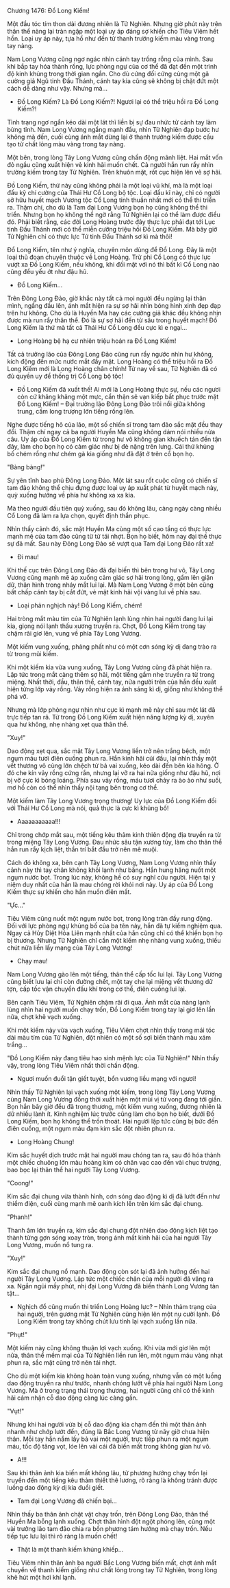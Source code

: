 




Chương 1476: Đồ Long Kiếm!


Một đầu tóc tím thon dài đương nhiên là Tử Nghiên. Nhưng giờ phút này trên thân thể nàng lại tràn ngập một loại uy áp đáng sợ khiến cho Tiêu Viêm hết hồn. Loại uy áp này, tựa hồ như đến từ thanh trường kiếm màu vàng trong tay nàng.

Nam Long Vương cũng ngơ ngác nhìn cánh tay trống rỗng của mình. Sau khi bắp tay hóa thành rồng, lực phòng ngự của cơ thể đã đạt đến một trình độ kinh khủng trong thời gian ngắn. Cho dù cứng đối cứng cùng một gã cường giả Ngũ tinh Đấu Thánh, cánh tay kia cũng sẽ không bị chặt đứt một cách dễ dàng như vậy. Nhưng mà…

- Đồ Long Kiếm? Là Đồ Long Kiếm?! Ngươi lại có thể triệu hồi ra Đồ Long Kiếm?!

Tình trạng ngơ ngẩn kéo dài một lát thì liền bị sự đau nhức từ cánh tay làm bừng tỉnh. Nam Long Vương ngẩng mạnh đầu, nhìn Tử Nghiên đạp bước hư không mà đến, cuối cùng ánh mắt dừng lại ở thanh trường kiếm được cấu tạo từ chất lỏng màu vàng trong tay nàng.

Một bên, trong lòng Tây Long Vương cũng chấn động mãnh liệt. Hai mắt vốn đỏ ngầu cũng xuất hiện vẻ kinh hãi muốn chết. Cả người hắn run rẩy nhìn trường kiếm trong tay Tử Nghiên. Trên khuôn mặt, rốt cục hiện lên vẻ sợ hãi.

Đồ Long Kiếm, thứ này cũng không phải là một loại vũ khí, mà là một loại đấu kỹ chí cường của Thái Hư Cổ Long bộ tộc. Loại đấu kĩ này, chỉ có người sở hữu huyết mạch Vương tộc Cổ Long tinh thuần nhất mới có thể thi triển ra. Thậm chí, cho dù là Tam đại Long Vương bọn họ cũng không thể thi triển. Nhưng bọn họ không thể ngờ rằng Tử Nghiên lại có thể làm được điều đó. Phải biết rằng, các đời Long Hoàng trước đây thực lực phải đạt tới Lục tinh Đấu Thánh mới có thể miễn cưỡng triệu hồi Đồ Long Kiếm. Mà bây giờ Tử Nghiên chỉ có thực lực Tứ tinh Đấu Thánh sơ kì mà thôi!

Đồ Long Kiếm, tên như ý nghĩa, chuyên môn dùng để Đồ Long. Đây là một loại thủ đoạn chuyên thuộc về Long Hoàng. Trừ phi Cổ Long có thực lực vượt xa Đồ Long Kiếm, nếu không, khi đối mặt với nó thì bất kì Cổ Long nào cũng đều yếu ớt như đậu hũ.

- Đồ Long Kiếm…

Trên Đông Long Đảo, giờ khắc này tất cả mọi người đều ngừng lại thân mình, ngẩng đầu lên, ánh mắt hiện ra sự sợ hãi nhìn bóng hình xinh đẹp đạp trên hư không. Cho dù là Huyền Ma hay các cường giả khác đều không nhịn được mà run rẩy thân thể. Đó là sự sợ hãi đến từ sâu trong huyết mạch! Đồ Long Kiếm là thứ mà tất cả Thái Hư Cổ Long đều cực kì e ngại…

- Long Hoàng bệ hạ cư nhiên triệu hoán ra Đồ Long Kiếm!

Tất cả trưởng lão của Đông Long Đảo cũng run rẩy ngước nhìn hư không, kích động đến mức nước mắt đầy mặt. Long Hoàng có thể triệu hồi ra Đồ Long Kiếm mới là Long Hoàng chân chính! Từ nay về sau, Tử Nghiên đã có đủ quyền uy để thống trị Cổ Long bộ tộc!

- Đồ Long Kiếm đã xuất thế! Ai mới là Long Hoàng thực sự, nếu các ngươi còn cứ khăng khăng một mực, cẩn thận sẽ vạn kiếp bất phục trước mặt Đồ Long Kiếm! – Đại trưởng lão Đông Long Đảo trôi nổi giữa không trung, cầm long trượng lớn tiếng rống lên.

Nghe được tiếng hô của lão, một số chiến sĩ trong tam đảo sắc mặt đều thay đổi. Thậm chí ngay cả ba người Huyền Ma cũng không dám nói nhiều nửa câu. Uy áp của Đồ Long Kiếm từ trong hư vô không gian khuếch tán đến tận đây, làm cho bọn họ có cảm giác như bị đè nặng trên lưng. Cái thứ khủng bố chém rồng như chém gà kia giống như đã đặt ở trên cổ bọn họ.

"Bàng bàng!"

Sự yên tĩnh bao phủ Đông Long Đảo. Một lát sau rốt cuộc cũng có chiến sĩ tam đảo không thể chịu đựng được loại uy áp xuất phát từ huyết mạch này, quỳ xuống hướng về phía hư không xa xa kia.

Mà theo người đầu tiên quỳ xuống, sau đó không lâu, càng ngày càng nhiều Cổ Long đã làm ra lựa chọn, quyết định thần phục.

Nhìn thấy cảnh đó, sắc mặt Huyền Ma cùng một số cao tầng có thực lực mạnh mẽ của tam đảo cũng từ từ tái nhợt. Bọn họ biết, hôm nay đại thế thực sự đã mất. Sau này Đông Long Đảo sẽ vượt qua Tam đại Long Đảo rất xa!

- Đi mau!

Khi thế cục trên Đông Long Đảo đã đại biến thì bên trong hư vô, Tây Long Vương cũng mạnh mẽ áp xuống cảm giác sợ hãi trong lòng, gầm lên giận dữ, thân hình trong nháy mắt lui lại. Mà Nam Long Vương ở một bên cũng bất chấp cánh tay bị cắt đứt, vẻ mặt kinh hãi vội vàng lui về phía sau.

- Loại phản nghịch này! Đồ Long Kiếm, chém!

Hai tròng mắt màu tím của Tử Nghiên lạnh lùng nhìn hai người đang lui lại kia, giọng nói lạnh thấu xương truyền ra. Chợt, Đồ Long Kiếm trong tay chậm rãi giơ lên, vung về phía Tây Long Vương.

Một kiếm vung xuống, phảng phất như có một cơn sóng kỳ dị đang trào ra từ trong mũi kiếm.

Khi một kiếm kia vừa vung xuống, Tây Long Vương cũng đã phát hiện ra. Lập tức trong mắt càng thêm sợ hãi, một tiếng gầm nhẹ truyền ra từ trong miệng. Nhất thời, đầu, thân thể, cánh tay, nửa người trên của hắn đều xuất hiện từng lớp vảy rồng. Vảy rồng hiện ra ánh sáng kì dị, giống như không thể phá vỡ.

Nhưng mà lớp phòng ngự nhìn như cực kì mạnh mẽ này chỉ sau một lát đã trực tiếp tan rã. Từ trong Đồ Long Kiếm xuất hiện năng lượng kỳ dị, xuyên qua hư không, nhẹ nhàng xẹt qua thân thể.

"Xuy!"

Dao động xẹt qua, sắc mặt Tây Long Vương liền trở nên trắng bệch, một ngụm máu tươi điên cuồng phun ra. Hắn kinh hãi cúi đầu, lại nhìn thấy một vết thương vô cùng lớn chệch từ bả vai xuống, kéo dài đến bên kia hông. Ở đó che kín vảy rồng cứng rắn, nhưng lại vỡ ra hai nửa giống như đậu hũ, nơi bị vỡ cực kì bóng loáng. Phía sau vảy rồng, máu tươi chảy ra ào ào như suối, mơ hồ còn có thể nhìn thấy nội tạng bên trong cơ thể.

Một kiếm làm Tây Long Vương trọng thương! Uy lực của Đồ Long Kiếm đối với Thái Hư Cổ Long mà nói, quả thực là cực kì khủng bố!

- Aaaaaaaaaaa!!!

Chỉ trong chớp mắt sau, một tiếng kêu thảm kinh thiên động địa truyền ra từ trong miệng Tây Long Vương. Đau nhức sâu tận xương tủy, làm cho thân thể hắn run rẩy kịch liệt, thần trí bắt đầu trở nên mê muội.

Cách đó không xa, bên cạnh Tây Long Vương, Nam Long Vương nhìn thấy cảnh này thì tay chân không khỏi lạnh như băng. Hắn hung hăng nuốt một ngụm nước bọt. Trong lúc này, không hề có suy nghĩ cứu người. Hiện tại ý niệm duy nhất của hắn là mau chóng rời khỏi nơi này. Uy áp của Đồ Long Kiếm thực sự khiến cho hắn muốn điên mất.

"Ực…"

Tiêu Viêm cũng nuốt một ngụm nước bọt, trong lòng tràn đầy rung động. Đối với lực phòng ngự khủng bố của ba tên này, hắn đã tự kiểm nghiệm qua. Ngay cả Hủy Diệt Hỏa Liên mạnh nhất của hắn cũng chỉ có thể khiến bọn họ bị thương. Nhưng Tử Nghiên chỉ cần một kiếm nhẹ nhàng vung xuống, thiếu chút nữa liền lấy mạng của Tây Long Vương!

- Chạy mau!

Nam Long Vương gào lên một tiếng, thân thể cấp tốc lui lại. Tây Long Vương cũng biết lưu lại chỉ còn đường chết, một tay che lại miệng vết thương dữ tợn, cấp tốc vận chuyển đấu khí trong cơ thể, điên cuồng lui lại.

Bên cạnh Tiêu Viêm, Tử Nghiên chậm rãi đi qua. Ánh mắt của nàng lạnh lùng nhìn hai người muốn chạy trốn, Đồ Long Kiếm trong tay lại giơ lên lần nữa, chợt khẽ vạch xuống.

Khi một kiếm này vừa vạch xuống, Tiêu Viêm chợt nhìn thấy trong mái tóc dài màu tím của Tử Nghiên, đột nhiên có một số sợi biến thành màu xám trắng…

"Đồ Long Kiếm này đang tiêu hao sinh mệnh lực của Tử Nghiên!" Nhìn thấy vậy, trong lòng Tiêu Viêm nhất thời chấn động.

- Ngươi muốn đuổi tận giết tuyệt, bổn vương liều mạng với ngươi!

Nhìn thấy Tử Nghiên lại vạch xuống một kiếm, trong lòng Tây Long Vương cùng Nam Long Vương đồng thời xuất hiện một mùi vị tử vong đang tới giần. Bọn hắn bây giờ đều đã trọng thương, một kiếm vung xuống, đương nhiên là dữ nhiều lành ít. Kinh nghiệm lúc trước cũng làm cho bọn họ biết, dưới Đồ Long Kiếm, bọn họ không thể trốn thoát. Hai người lập tức cũng bị bức đến điên cuồng, một ngụm máu đạm kim sắc đột nhiên phun ra.

- Long Hoàng Chung!

Kim sắc huyết dịch trước mặt hai người mau chóng tan ra, sau đó hóa thành một chiếc chuông lớn màu hoàng kim có chân vạc cao đến vài chục trượng, bao bọc lại thân thể hai người Tây Long Vương.

"Coong!"

Kim sắc đại chung vừa thành hình, cơn sóng dao động kì dị đã lướt đến như thiểm điện, cuối cùng mạnh mẽ oanh kích lên trên kim sắc đại chung.

"Phanh!"

Thanh âm lớn truyền ra, kim sắc đại chung đột nhiên dao động kịch liệt tạo thành từng gợn sóng xoay tròn, trong ánh mắt kinh hãi của hai người Tây Long Vương, muốn nổ tung ra.

"Xuy!"

Kim sắc đại chung nổ mạnh. Dao động còn sót lại đã ảnh hưởng đến hai người Tây Long Vương. Lập tức một chiếc chân của mỗi người đã văng ra xa. Ngắn ngủi mấy phút, nhị đại Long Vương đã biến thành Long Vương tàn tật…

- Nghịch đồ cũng muốn thi triển Long Hoàng lực? – Nhìn thảm trạng của hai người, trên gương mặt Tử Nghiên cũng hiện lên một nụ cười lạnh. Đồ Long Kiếm trong tay không chút lưu tình lại vạch xuống lần nữa.

"Phụt!"

Một kiếm này cũng không thuận lợi vạch xuống. Khi vừa mới giơ lên một nửa, thân thể mềm mại của Tử Nghiên liền run lên, một ngụm máu vàng nhạt phun ra, sắc mặt cũng trở nên tái nhợt.

Cho dù một kiếm kia không hoàn toàn vung xuống, nhưng vẫn có một luồng dao động truyền ra như trước, nhanh chóng lướt về phía hai người Nam Long Vương. Mà ở trong trạng thái trọng thương, hai người cũng chỉ có thể kinh hãi cảm nhận cỗ dao động càng lúc càng gần.

"Vụt!"

Nhưng khi hai người vừa bị cỗ dao động kia chạm đến thì một thân ảnh nhanh như chớp lướt đến, đúng là Bắc Long Vương từ nãy giờ chưa hiện thân. Mỗi tay hắn nắm lấy bả vai một người, trực tiếp phun ra một ngụm máu, tốc độ tăng vọt, lóe lên vài cái đã biến mất trong không gian hư vô.

- A!!!

Sau khi thân ảnh kia biến mất không lâu, từ phương hướng chạy trốn lại truyền đến một tiếng kêu thảm thiết thê lương, rõ ràng là không tránh được luồng dao động kỳ dị kia đuổi giết.

- Tam đại Long Vương đã chiến bại…

Nhìn thấy ba thân ảnh chật vật chạy trốn, trên Đông Long Đảo, thân thể Huyền Ma bỗng lạnh xuống. Chợt thân hình đột ngột phóng lên, cùng một vài trưởng lão tam đảo chia ra bốn phương tám hướng mà chạy trốn. Nếu tiếp tục lưu lại thì rõ ràng là muốn chết!

- Thật là một thanh kiếm khủng khiếp…

Tiêu Viêm nhìn thân ảnh ba người Bắc Long Vương biến mất, chợt ánh mắt chuyển về thanh kiếm giống như chất lỏng trong tay Tử Nghiên, trong lòng khẽ hút một hơi khí lạnh.




